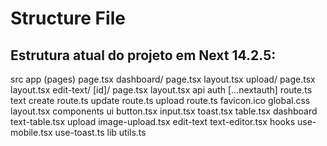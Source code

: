 # Structure File
## Estrutura atual do projeto em Next 14.2.5:

src
    app
        (pages)
            page.tsx
            dashboard/
                page.tsx
                layout.tsx
            upload/
                page.tsx
                layout.tsx
            edit-text/
                [id]/
                    page.tsx
                    layout.tsx
        api
            auth
                [...nextauth]
                    route.ts
            text
                create
                    route.ts
                update
                    route.ts
            upload
                route.ts
        favicon.ico
        global.css
        layout.tsx
    components
        ui
            button.tsx
            input.tsx
            toast.tsx
            table.tsx
        dashboard
            text-table.tsx
        upload
            image-upload.tsx
        edit-text
            text-editor.tsx
    hooks
        use-mobile.tsx
        use-toast.ts
    lib
        utils.ts